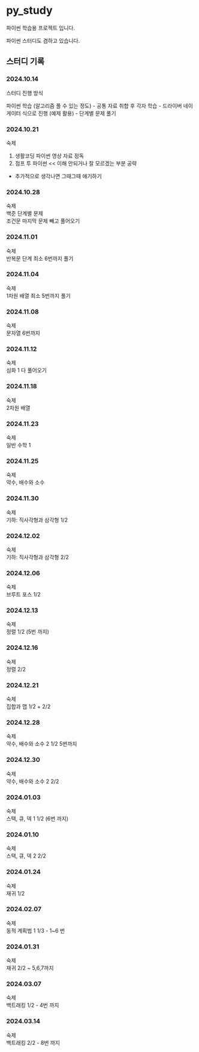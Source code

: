 # py_study
파이썬 학습용 프로젝트 입니다.

파이썬 스터디도 겸하고 있습니다.


## 스터디 기록

### 2024.10.14
스터디 진행 방식

파이썬 학습 (알고리즘 풀 수 있는 정도)
    - 공통 자료 취합 후 각자 학습
    - 드라이버 네이게이터 식으로 진행 (예제 활용)
    - 단계별 문제 풀기

### 2024.10.21
숙제
1. 생활코딩 파이썬 영상 자료 정독
2. 점프 투 파이썬 << 이해 안되거나 잘 모르겠는 부분 공략
+ 추가적으로 생각나면 그때그때 얘기하기

### 2024.10.28
숙제    
백준 단계별 문제      
조건문 마지막 문제 빼고 풀어오기

### 2024.11.01
숙제     
반복문 단계 최소 6번까지 풀기   

### 2024.11.04
숙제    
1차원 배열 최소 5번까지 풀기

### 2024.11.08
숙제     
문자열 6번까지

### 2024.11.12
숙제        
심화 1 다 풀어오기

### 2024.11.18
숙제      
2차원 배열

### 2024.11.23
숙제     
일반 수학 1

### 2024.11.25
숙제     
약수, 배수와 소수

### 2024.11.30
숙제      
기하: 직사각형과 삼각형 1/2

### 2024.12.02
숙제     
기하: 직사각형과 삼각형 2/2

### 2024.12.06
숙제      
브루트 포스 1/2

### 2024.12.13
숙제      
정렬 1/2 (5번 까지)

### 2024.12.16
숙제     
정렬 2/2

### 2024.12.21
숙제       
집합과 맵 1/2 + 2/2

### 2024.12.28
숙제       
약수, 배수와 소수 2 1/2 5번까지

### 2024.12.30
숙제       
약수, 배수와 소수 2 2/2

### 2024.01.03
숙제      
스택, 큐, 덱 1 1/2 (6번 까지)      

### 2024.01.10
숙제       
스택, 큐, 덱 2 2/2

### 2024.01.24
숙제     
재귀 1/2

### 2024.02.07
숙제        
동적 계획법 1 1/3 - 1~6 번

### 2024.01.31
숙제    
재귀 2/2 ~ 5,6,7까지

### 2024.03.07
숙제    
백트래킹 1/2 - 4번 까지

### 2024.03.14
숙제         
백트래킹 2/2 - 8번 까지     
